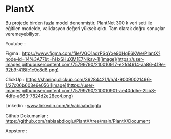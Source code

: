 # PlantX 

Bu projede birden fazla model denenmiştir.
PlantNet 300 k veri seti ile eğitilen modelde, validasyon değeri yüksek çıktı. Tam olarak doğru sonuçlar veremeyebiliyor.

Youtube : 

Figma   : https://www.figma.com/file/VGO1adrPSqYxe90HqE6KWe/PlantX?node-id=14%3A77&t=hHxSHuXM1E7Nlksv-1![image](https://user-images.githubusercontent.com/75799790/210010917-e2fd4614-aa86-419e-92b9-418fc1c9c8d8.png)


ClickUp : https://sharing.clickup.com/36284421/l/h/4-90090021496-1/27c06b603e6e056![image](https://user-images.githubusercontent.com/75799790/210010901-ae40dd5e-2bb8-4dfe-a663-7824d2e28ec4.png)


Linkedin : www.linkedin.com/in/rabiaabdioglu


Github Dokumanlar :  https://github.com/rabiaabdioglu/PlantX/tree/main/PlantX/Document

Appstore  : 

